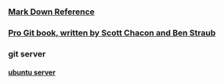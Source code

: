 ### [Mark Down Reference](https://daringfireball.net/projects/markdown/syntax)

### [Pro Git book, written by Scott Chacon and Ben Straub](https://git-scm.com/book/en/v2)

### git server
#### [ubuntu server](https://ubuntu.com/server/docs/openssh-server)
<!--
**j-ekvfnocm/j-ekvfnocm** is a ✨ _special_ ✨ repository because its `README.md` (this file) appears on your GitHub profile.

Here are some ideas to get you started:

- 🔭 I’m currently working on ...
- 🌱 I’m currently learning ...
- 👯 I’m looking to collaborate on ...
- 🤔 I’m looking for help with ...
- 💬 Ask me about ...
- 📫 How to reach me: ...
- 😄 Pronouns: ...
- ⚡ Fun fact: ...
-->
